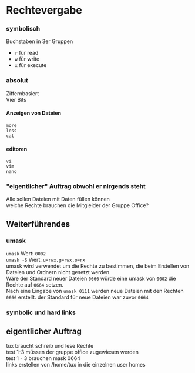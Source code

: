 # Rechtevergabe
### symbolisch
Buchstaben in 3er Gruppen
- `r` für read
- `w` für write
- `x` für execute

### absolut
Ziffernbasiert  
Vier Bits

#### Anzeigen von Dateien
`more`  
`less`  
`cat`  

#### editoren
`vi`  
`vim`  
`nano`  

### "eigentlicher" Auftrag obwohl er nirgends steht
Alle sollen Dateien mit Daten füllen können  
welche Rechte brauchen die Mitgleider der Gruppe Office?

## Weiterführendes
### umask
`umask` Wert: `0002`  
`umask -S` Wert: `u=rwx,g=rwx,o=rx`  
umask wird verwendet um die Rechte zu bestimmen, die beim Erstellen von Dateien und Ordnern nicht gesetzt werden.   
Wäre der Standard neuer Dateien `0666` würde eine umask von `0002` die Rechte auf `0664` setzen.  
Nach eine Eingabe von `umask 0111` werden neue Dateien mit den Rechten `0666` erstellt. der Standard für neue Dateien war zuvor `0664`

### symbolic und hard links


## eigentlicher Auftrag
tux braucht schreib und lese Rechte  
test 1-3 müssen der gruppe office zugewiesen werden  
test 1 - 3 brauchen mask 0664  
links erstellen von /home/tux in die einzelnen user homes
